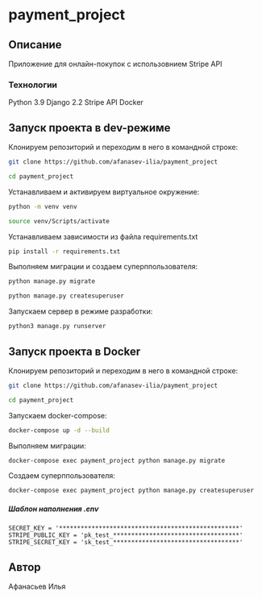 # payment_project

## Описание

Приложение для онлайн-покупок с использовнием Stripe API

### Технологии

Python 3.9 Django 2.2 Stripe API Docker

## Запуск проекта в dev-режиме

Клонируем репозиторий и переходим в него в командной строке:

```bash
git clone https://github.com/afanasev-ilia/payment_project
```

```bash
cd payment_project
```

Устанавливаем и активируем виртуальное окружение:

```bash
python -m venv venv
```

```bash
source venv/Scripts/activate
```

Устанавливаем зависимости из файла requirements.txt

```bash
pip install -r requirements.txt
``` 

Выполняем миграции и создаем суперппользователя:

```bash
python manage.py migrate
```

```bash
python manage.py createsuperuser
```

Запускаем сервер в режиме разработки:

```bash
python3 manage.py runserver
```

## Запуск проекта в Docker

Клонируем репозиторий и переходим в него в командной строке:

```bash
git clone https://github.com/afanasev-ilia/payment_project
```

```bash
cd payment_project
```

Запускаем docker-compose:

```bash
docker-compose up -d --build
```

Выполняем миграции:

```bash
docker-compose exec payment_project python manage.py migrate
```

Создаем суперппользователя:

```bash
docker-compose exec payment_project python manage.py createsuperuser
```


##### Шаблон наполнения .env

```
SECRET_KEY = '**************************************************'
STRIPE_PUBLIC_KEY = 'pk_test_***********************************'
STRIPE_SECRET_KEY = 'sk_test_***********************************'
```

## Автор

Афанасьев Илья
